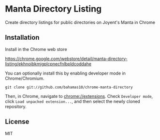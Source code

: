 Manta Directory Listing
=======================

Create directory listings for public directories on Joyent's Manta in Chrome

Installation
------------

Install in the Chrome web store

https://chrome.google.com/webstore/detail/manta-directory-listing/ekhnojbkmjgplcpnecfnlbpldcoddahe

You can optionally install this by enabling developer mode in Chrome/Chromium.

    git clone git://github.com/bahamas10/chrome-manta-directory

Then, in Chrome, navigate to [chrome://extensions](chrome://extensions).
Check `Developer mode`, click `Load unpacked extension...`, and then
select the newly cloned repository.

License
-------

MIT
